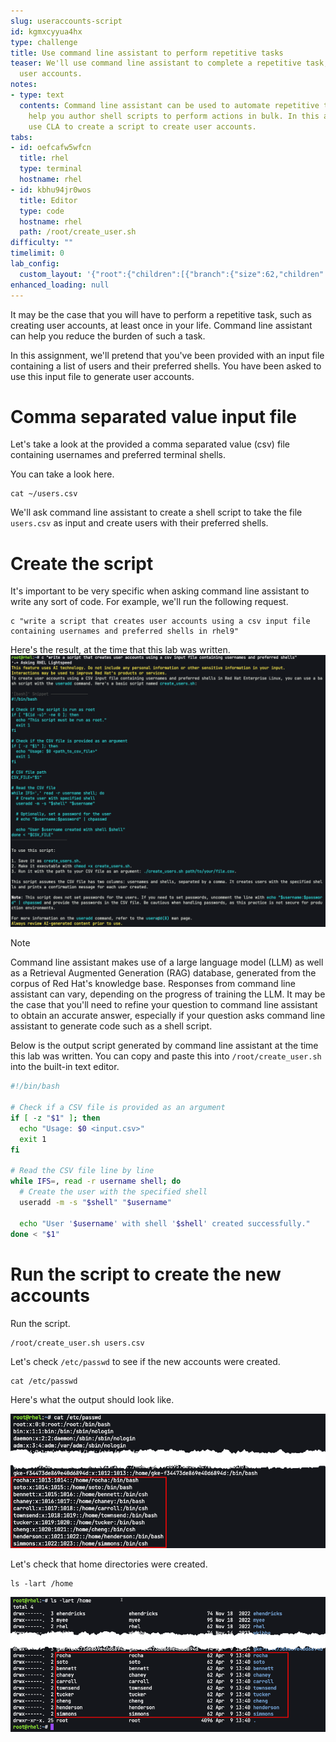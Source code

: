 ```yaml
---
slug: useraccounts-script
id: kgmxcyyua4hx
type: challenge
title: Use command line assistant to perform repetitive tasks
teaser: We'll use command line assistant to complete a repetitive task, such as creating
  user accounts.
notes:
- type: text
  contents: Command line assistant can be used to automate repetitive tasks. CLA can
    help you author shell scripts to perform actions in bulk. In this assignment we'll
    use CLA to create a script to create user accounts.
tabs:
- id: oefcafw5wfcn
  title: rhel
  type: terminal
  hostname: rhel
- id: kbhu94jr0wos
  title: Editor
  type: code
  hostname: rhel
  path: /root/create_user.sh
difficulty: ""
timelimit: 0
lab_config:
  custom_layout: '{"root":{"children":[{"branch":{"size":62,"children":[{"leaf":{"tabs":["oefcafw5wfcn"],"activeTabId":"oefcafw5wfcn","size":49}},{"leaf":{"tabs":["kbhu94jr0wos"],"activeTabId":"kbhu94jr0wos","size":49}}]}},{"leaf":{"tabs":["assignment"],"activeTabId":"assignment","size":36}}],"orientation":"Horizontal"}}'
enhanced_loading: null
---
```


It may be the case that you will have to perform a repetitive task, such as creating user accounts, at least once in your life. Command line assistant can help you reduce the burden of such a task.

In this assignment, we'll pretend that you've been provided with an input file containing a list of users and their preferred shells. You have been asked to use this input file to generate user accounts.

Comma separated value input file
===

Let's take a look at the provided a comma separated value (csv) file containing usernames and preferred terminal shells.

You can take a look here.

```bash,run
cat ~/users.csv
```

We'll ask command line assistant to create a shell script to take the file `users.csv` as input and create users with their preferred shells.

Create the script
===

It's important to be very specific when asking command line assistant to write any sort of code. For example, we'll run the following request.

```bash,run
c "write a script that creates user accounts using a csv input file containing usernames and preferred shells in rhel9"
```

Here's the result, at the time that this lab was written.
![](../assets/bash_script.png)

> [!NOTE]
> Command line assistant makes use of a large language model (LLM) as well as a Retrieval Augmented Generation (RAG) database, generated from the corpus of Red Hat's knowledge base. Responses from command line assistant can vary, depending on the progress of training the LLM. It may be the case that you'll need to refine your question to command line assistant to obtain an accurate answer, especially if your question asks command line assistant to generate code such as a shell script.

Below is the output script generated by command line assistant at the time this lab was written. You can copy and paste this into `/root/create_user.sh` into the built-in text editor.

```bash
#!/bin/bash

# Check if a CSV file is provided as an argument
if [ -z "$1" ]; then
  echo "Usage: $0 <input.csv>"
  exit 1
fi

# Read the CSV file line by line
while IFS=, read -r username shell; do
  # Create the user with the specified shell
  useradd -m -s "$shell" "$username"

  echo "User '$username' with shell '$shell' created successfully."
done < "$1"
```

Run the script to create the new accounts
===

Run the script.

```bash,run
/root/create_user.sh users.csv
```

Let's check `/etc/passwd` to see if the new accounts were created.

```bash,run
cat /etc/passwd
```

Here's what the output should look like.

![](../assets/user_accounts.png)

Let's check that home directories were created.

```bash,run
ls -lart /home
```

![](../assets/directories.png)
